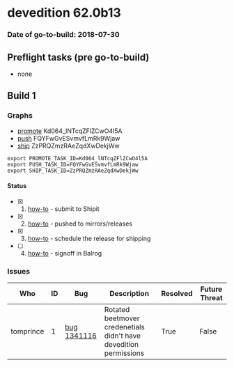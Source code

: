 # devedition 62.0b13

### Date of go-to-build: 2018-07-30

## Preflight tasks (pre go-to-build)
- none

## Build 1  

### Graphs
* [promote](https://tools.taskcluster.net/push-inspector/#/Kd064_lNTcqZFlZCwO4l5A) Kd064_lNTcqZFlZCwO4l5A
* [push](https://tools.taskcluster.net/push-inspector/#/FQYFwGvESvmvfLmRk9Wjaw) FQYFwGvESvmvfLmRk9Wjaw
* [ship](https://tools.taskcluster.net/push-inspector/#/ZzPRQZmzRAeZqdXwDekjWw) ZzPRQZmzRAeZqdXwDekjWw
```
export PROMOTE_TASK_ID=Kd064_lNTcqZFlZCwO4l5A
export PUSH_TASK_ID=FQYFwGvESvmvfLmRk9Wjaw
export SHIP_TASK_ID=ZzPRQZmzRAeZqdXwDekjWw
```


#### Status
- [x] 1.  [how-to](https://wiki.mozilla.org/Release:Release_Automation_on_Mercurial:Starting_a_Release#Submit_to_Ship_It)  - submit to Shipit
- [x] 2.  [how-to](https://github.com/mozilla-releng/releasewarrior-2.0/blob/master/docs/release-promotion/desktop/howto.md#push-artifacts-to-releases-directory)  - pushed to mirrors/releases
- [x] 3.  [how-to](https://github.com/mozilla-releng/releasewarrior-2.0/blob/master/docs/release-promotion/desktop/howto.md#ship-the-release)  - schedule the release for shipping
- [ ] 4.  [how-to](https://github.com/mozilla-releng/releasewarrior-2.0/blob/master/docs/release-promotion/desktop/howto.md#obtain-sign-offs-for-changes)  - signoff in Balrog

### Issues
| Who                 | ID               | Bug                                                                 | Description                | Resolved                | Future Threat                |
| ------------------- | ---------------- | ------------------------------------------------------------------- | -------------------------- | ----------------------- | ---------------------------- |
| tomprince  | 1 | [bug 1341116](https://bugzil.la/1341116)        | Rotated beetmover credenetials didn't have devedition permissions | True | False |

